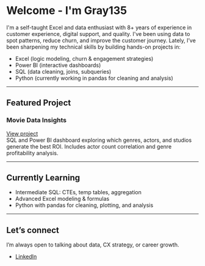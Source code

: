 # Welcome - I'm Gray135

I'm a self-taught Excel and data enthusiast with 8+ years of experience in customer experience, digital support, and quality. I've been using data to spot patterns, reduce churn, and improve the customer journey. Lately, I’ve been sharpening my technical skills by building hands-on projects in:

- Excel (logic modeling, churn & engagement strategies)
- Power BI (interactive dashboards)
- SQL (data cleaning, joins, subqueries)
- Python (currently working in pandas for cleaning and analysis)

---

## Featured Project

### Movie Data Insights
[View project](https://github.com/Gray135/movie-data-insights)  
SQL and Power BI dashboard exploring which genres, actors, and studios generate the best ROI. Includes actor count correlation and genre profitability analysis.

---

## Currently Learning

- Intermediate SQL: CTEs, temp tables, aggregation
- Advanced Excel modeling & formulas
- Python with pandas for cleaning, plotting, and analysis

---

## Let’s connect
I’m always open to talking about data, CX strategy, or career growth. 
- [LinkedIn](https://www.linkedin.com/in/aaronzeug)
